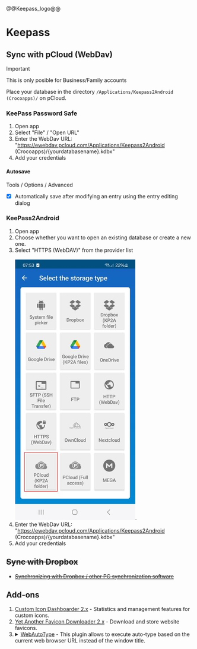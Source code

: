 @@Keepass_logo@@

# Keepass

## Sync with pCloud (WebDav)

> [!IMPORTANT]
> This is only posible for Business/Family accounts

Place your database in the directory `/Applications/Keepass2Android (Crocoapps)/` on pCloud.

### KeePass Password Safe

1. Open app
2. Select "File" / "Open URL"
3. Enter the WebDav URL: "https://ewebdav.pcloud.com/Applications/Keepass2Android (Crocoapps)/{yourdatabasename}.kdbx"
4. Add your credentials

#### Autosave

Tools / Options / Advanced
- [x] Automatically save after modifying an entry using the entry editing dialog

### KeePass2Android

1. Open app
2. Choose whether you want to open an existing database or create a new one.
3. Select "HTTPS (WebDAV)" from the provider list <br><!--img src="KeePass2Android_select_kp2a.jpg" width=20% height=auto--><!-- --><br>![KeePass2Android_select_kp2a.324x702.jpg "KeePass2Android: Select KP2a"](KeePass2Android_select_kp2a.324x702.jpg "KeePass2Android: Select KP2a"). <!-- -->
4. Enter the WebDav URL: "https://ewebdav.pcloud.com/Applications/Keepass2Android (Crocoapps)/{yourdatabasename}.kdbx"
4. Add your credentials



## ~~Sync with Dropbox~~

- ~~[Synchronizing with Dropbox / other PC synchronization software](https://keepass.info/help/kb/trigger_examples.html#dbsync)~~


## Add-ons

1. [Custom Icon Dashboarder 2.x](https://keepass.info/plugins.html#icondashb) - Statistics and management features for custom icons.
2. [Yet Another Favicon Downloader 2.x](https://keepass.info/plugins.html#yafd) - Download and store website favicons.
3. <details><summary><a href="https://sourceforge.net/projects/webautotype/">WebAutoType</a> - This plugin allows to execute auto-type based on the current web browser URL instead of the window title.</summary>WebAutoType 2.x<br>Authors: Alex Vallat, CEPOCTb.<br>This plugin allows to execute auto-type based on the current web browser URL instead of the window title.<br>Various browsers are supported (Internet Explorer, Firefox, Opera, Chrome, ...).<br>Source: https://keepass.info/plugins.html#webautotype</detail>
